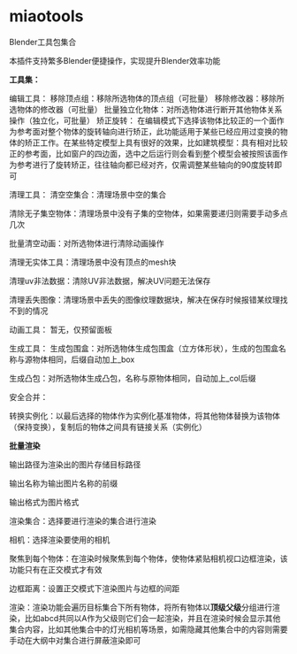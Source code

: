 # miaotools

Blender工具包集合

本插件支持繁多Blender便捷操作，实现提升Blender效率功能

**工具集：**

编辑工具：
  移除顶点组：移除所选物体的顶点组（可批量）
  移除修改器：移除所选物体的修改器（可批量）
  批量独立化物体：对所选物体进行断开其他物体关系操作（独立化，可批量）
  矫正旋转：
    在编辑模式下选择该物体比较正的一个面作为参考面对整个物体的旋转轴向进行矫正，此功能适用于某些已经应用过变换的物体的矫正工作。在某些特定模型上具有很好的效果，比如建筑模型：具有相对比较正的参考面，比如窗户的四边面，选中之后运行则会看到整个模型会被按照该面作为参考进行了旋转矫正，往往轴向都已经对齐，仅需调整某些轴向的90度旋转即可


清理工具：
  清空空集合：清理场景中空的集合
  
  清除无子集空物体：清理场景中没有子集的空物体，如果需要递归则需要手动多点几次

  批量清空动画：对所选物体进行清除动画操作

  清理无实体工具：清理场景中没有顶点的mesh块

  清理uv非法数据：清除UV非法数据，解决UV问题无法保存

  清理丢失图像：清理场景中丢失的图像纹理数据块，解决在保存时候报错某纹理找不到的情况
  
动画工具：
  暂无，仅预留面板
  
生成工具：
  生成包围盒：对所选物体生成包围盒（立方体形状），生成的包围盒名称与源物体相同，后缀自动加上_box

  生成凸包：对所选物体生成凸包，名称与原物体相同，自动加上_col后缀

  安全合并：

  转换实例化：以最后选择的物体作为实例化基准物体，将其他物体替换为该物体（保持变换），复制后的物体之间具有链接关系（实例化）


**批量渲染**

输出路径为渲染出的图片存储目标路径

输出名称为输出图片名称的前缀

输出格式为图片格式

渲染集合：选择要进行渲染的集合进行渲染

相机：选择渲染要使用的相机

聚焦到每个物体：在渲染时候聚焦到每个物体，使物体紧贴相机视口边框渲染，该功能只有在正交模式才有效

边框距离：设置正交模式下渲染图片与边框的间距

渲染：渲染功能会遍历目标集合下所有物体，将所有物体以**顶级父级**分组进行渲染，比如abcd共同以A作为父级则它们会一起渲染，并且在渲染时候会显示其他集合内容，比如其他集合中的灯光相机等场景，如需隐藏其他集合中的内容则需要手动在大纲中对集合进行屏蔽渲染即可

